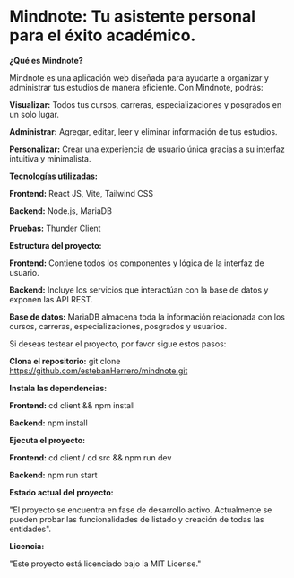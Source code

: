 # Mindnote: Tu asistente personal para el éxito académico.


**¿Qué es Mindnote?**

Mindnote es una aplicación web diseñada para ayudarte a organizar y administrar tus estudios de manera eficiente. Con Mindnote, podrás:

**Visualizar:** Todos tus cursos, carreras, especializaciones y posgrados en un solo lugar.

**Administrar:** Agregar, editar, leer y eliminar información de tus estudios.

**Personalizar:** Crear una experiencia de usuario única gracias a su interfaz intuitiva y minimalista.


**Tecnologías utilizadas:**

**Frontend:** React JS, Vite, Tailwind CSS

**Backend:** Node.js, MariaDB

**Pruebas:** Thunder Client



**Estructura del proyecto:**

**Frontend:** Contiene todos los componentes y lógica de la interfaz de usuario.

**Backend:** Incluye los servicios que interactúan con la base de datos y exponen las API REST.

**Base de datos:** MariaDB almacena toda la información relacionada con los cursos, carreras, especializaciones, posgrados y usuarios.


Si deseas testear el proyecto, por favor sigue estos pasos:

**Clona el repositorio:** git clone https://github.com/estebanHerrero/mindnote.git

**Instala las dependencias:**

**Frontend:** cd client && npm install

**Backend:** npm install

**Ejecuta el proyecto:**

**Frontend:** cd client / cd src && npm run dev

**Backend:** npm run start 

**Estado actual del proyecto:**

"El proyecto se encuentra en fase de desarrollo activo. Actualmente se pueden probar las funcionalidades de listado y creación de todas las entidades".

**Licencia:**

"Este proyecto está licenciado bajo la MIT License."
